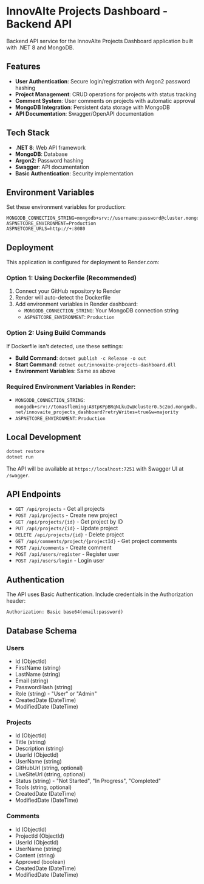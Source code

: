 # InnovAIte Projects Dashboard - Backend API

Backend API service for the InnovAIte Projects Dashboard application built with .NET 8 and MongoDB.

## Features

- **User Authentication**: Secure login/registration with Argon2 password hashing
- **Project Management**: CRUD operations for projects with status tracking
- **Comment System**: User comments on projects with automatic approval
- **MongoDB Integration**: Persistent data storage with MongoDB
- **API Documentation**: Swagger/OpenAPI documentation

## Tech Stack

- **.NET 8**: Web API framework
- **MongoDB**: Database
- **Argon2**: Password hashing
- **Swagger**: API documentation
- **Basic Authentication**: Security implementation

## Environment Variables

Set these environment variables for production:

```
MONGODB_CONNECTION_STRING=mongodb+srv://username:password@cluster.mongodb.net/database_name
ASPNETCORE_ENVIRONMENT=Production
ASPNETCORE_URLS=http://+:8080
```

## Deployment

This application is configured for deployment to Render.com:

### **Option 1: Using Dockerfile (Recommended)**
1. Connect your GitHub repository to Render
2. Render will auto-detect the Dockerfile
3. Add environment variables in Render dashboard:
   - `MONGODB_CONNECTION_STRING`: Your MongoDB connection string
   - `ASPNETCORE_ENVIRONMENT`: `Production`

### **Option 2: Using Build Commands**
If Dockerfile isn't detected, use these settings:
- **Build Command**: `dotnet publish -c Release -o out`
- **Start Command**: `dotnet out/innovaite-projects-dashboard.dll`
- **Environment Variables**: Same as above

### **Required Environment Variables in Render:**
- `MONGODB_CONNECTION_STRING`: `mongodb+srv://tomasfleming:A8tpKPpBRqNLkuIw@cluster0.5c2od.mongodb.net/innovaite_projects_dashboard?retryWrites=true&w=majority`
- `ASPNETCORE_ENVIRONMENT`: `Production`

## Local Development

```bash
dotnet restore
dotnet run
```

The API will be available at `https://localhost:7251` with Swagger UI at `/swagger`.

## API Endpoints

- `GET /api/projects` - Get all projects
- `POST /api/projects` - Create new project
- `GET /api/projects/{id}` - Get project by ID
- `PUT /api/projects/{id}` - Update project
- `DELETE /api/projects/{id}` - Delete project
- `GET /api/comments/project/{projectId}` - Get project comments
- `POST /api/comments` - Create comment
- `POST /api/users/register` - Register user
- `POST /api/users/login` - Login user

## Authentication

The API uses Basic Authentication. Include credentials in the Authorization header:

```
Authorization: Basic base64(email:password)
```

## Database Schema

### Users
- Id (ObjectId)
- FirstName (string)
- LastName (string)
- Email (string)
- PasswordHash (string)
- Role (string) - "User" or "Admin"
- CreatedDate (DateTime)
- ModifiedDate (DateTime)

### Projects
- Id (ObjectId)
- Title (string)
- Description (string)
- UserId (ObjectId)
- UserName (string)
- GitHubUrl (string, optional)
- LiveSiteUrl (string, optional)
- Status (string) - "Not Started", "In Progress", "Completed"
- Tools (string, optional)
- CreatedDate (DateTime)
- ModifiedDate (DateTime)

### Comments
- Id (ObjectId)
- ProjectId (ObjectId)
- UserId (ObjectId)
- UserName (string)
- Content (string)
- Approved (boolean)
- CreatedDate (DateTime)
- ModifiedDate (DateTime)
